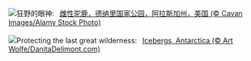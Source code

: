 ![](https://www.bing.com/th?id=OHR.SnowMoose_ZH-CN3364979952_UHD.jpg&w=1000)狂野的眼神:&nbsp;&ensp;[雌性驼鹿，德纳里国家公园，阿拉斯加州，美国 (© Cavan Images/Alamy Stock Photo)](https://www.bing.com/th?id=OHR.SnowMoose_ZH-CN3364979952_UHD.jpg)
<br><br/>
![](https://www.bing.com/th?id=OHR.IcebergsAntarctica_EN-US6829804691_UHD.jpg&w=1000)Protecting the last great wilderness:&nbsp;&ensp;[Icebergs, Antarctica (© Art Wolfe/DanitaDelimont.com)](https://www.bing.com/th?id=OHR.IcebergsAntarctica_EN-US6829804691_UHD.jpg)
<br><br/>
